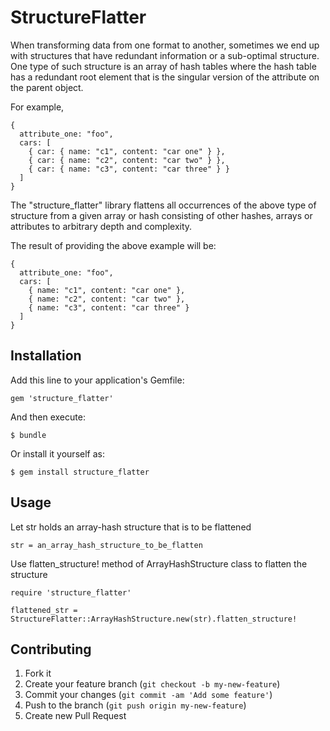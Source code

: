 # StructureFlatter

When transforming data from one format to another, sometimes we end up with structures that have redundant information or a sub-optimal structure.
One type of such structure is an array of hash tables where the hash table has a redundant root element that is the singular version of the attribute on the parent object.

For example,


    {
      attribute_one: "foo",
      cars: [
        { car: { name: "c1", content: "car one" } },
        { car: { name: "c2", content: "car two" } },
        { car: { name: "c3", content: "car three" } }
      ]
    }

The "structure_flatter" library flattens all occurrences of the above type of structure from a given array or hash consisting of other hashes, arrays or attributes to arbitrary depth and complexity.

The result of providing the above example will be:

    {
      attribute_one: "foo",
      cars: [
        { name: "c1", content: "car one" },
        { name: "c2", content: "car two" },
        { name: "c3", content: "car three" }
      ]
    }


## Installation

Add this line to your application's Gemfile:

    gem 'structure_flatter'

And then execute:

    $ bundle

Or install it yourself as:

    $ gem install structure_flatter

## Usage

Let str holds an array-hash structure that is to be flattened

    str = an_array_hash_structure_to_be_flatten

Use flatten_structure! method of ArrayHashStructure class to flatten the structure

    require 'structure_flatter'
    
    flattened_str = StructureFlatter::ArrayHashStructure.new(str).flatten_structure!


## Contributing

1. Fork it
2. Create your feature branch (`git checkout -b my-new-feature`)
3. Commit your changes (`git commit -am 'Add some feature'`)
4. Push to the branch (`git push origin my-new-feature`)
5. Create new Pull Request
